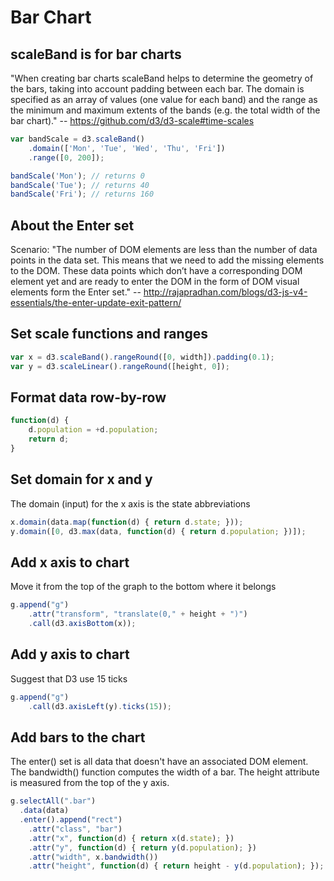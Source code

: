 # Bar Chart

## scaleBand is for bar charts
"When creating bar charts scaleBand helps to determine the geometry of the bars, taking into account padding between each bar. The domain is specified as an array of values (one value for each band) and the range as the minimum and maximum extents of the bands (e.g. the total width of the bar chart)." -- https://github.com/d3/d3-scale#time-scales
```js
var bandScale = d3.scaleBand()
    .domain(['Mon', 'Tue', 'Wed', 'Thu', 'Fri'])
    .range([0, 200]);

bandScale('Mon'); // returns 0
bandScale('Tue'); // returns 40
bandScale('Fri'); // returns 160
```

## About the Enter set
Scenario: "The number of DOM elements are less than the number of data points in the data set. This means that we need to add the missing elements to the DOM. These data points which don’t have a corresponding DOM element yet and are ready to enter the DOM in the form of DOM visual elements form the Enter set." -- http://rajapradhan.com/blogs/d3-js-v4-essentials/the-enter-update-exit-pattern/

## Set scale functions and ranges
```js
var x = d3.scaleBand().rangeRound([0, width]).padding(0.1);
var y = d3.scaleLinear().rangeRound([height, 0]);
```

## Format data row-by-row
```js
function(d) {
    d.population = +d.population;
    return d;
}
```

## Set domain for x and y
The domain (input) for the x axis is the state abbreviations
```js
x.domain(data.map(function(d) { return d.state; }));
y.domain([0, d3.max(data, function(d) { return d.population; })]);
```

## Add x axis to chart
Move it from the top of the graph to the bottom where it belongs
```js
g.append("g")
    .attr("transform", "translate(0," + height + ")")
    .call(d3.axisBottom(x));
```

## Add y axis to chart
Suggest that D3 use 15 ticks
```js
g.append("g")
    .call(d3.axisLeft(y).ticks(15));
```

## Add bars to the chart
The enter() set is all data that doesn't have an associated DOM element.
The bandwidth() function computes the width of a bar.
The height attribute is measured from the top of the y axis.
```js
g.selectAll(".bar")
  .data(data) 
  .enter().append("rect")
    .attr("class", "bar")
    .attr("x", function(d) { return x(d.state); })
    .attr("y", function(d) { return y(d.population); })
    .attr("width", x.bandwidth())
    .attr("height", function(d) { return height - y(d.population); });
```
